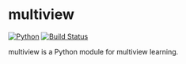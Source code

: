 # multiview

[![Python](https://img.shields.io/badge/python-3.7-blue.svg)]()
[![Build Status](https://travis-ci.com/NeuroDataDesign/multiview.svg?branch=master)](https://travis-ci.com/NeuroDataDesign/multiview)


multiview is a Python module for multiview learning.

